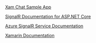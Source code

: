[Xam Chat Sample App](https://github.com/jamesmontemagno/XamChat)

[SignalR Documentation for ASP.NET Core](https://docs.microsoft.com/en-us/aspnet/core/signalr/introduction)

[Azure SignalR Service Documentation](https://docs.microsoft.com/en-us/azure/azure-signalr/)

[Xamarin Documentation](https://docs.microsoft.com/en-us/xamarin/)
